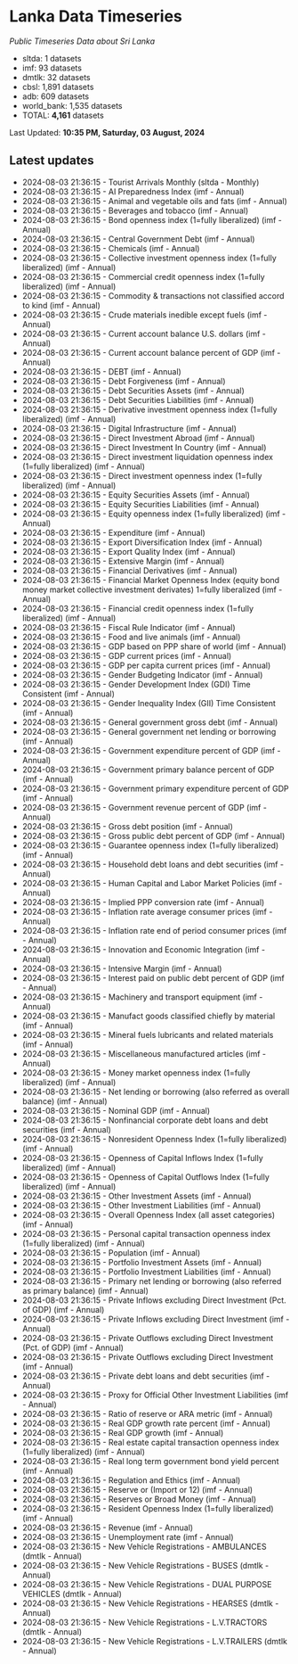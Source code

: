 # Lanka Data Timeseries
*Public Timeseries Data about Sri Lanka*

* sltda: 1 datasets
* imf: 93 datasets
* dmtlk: 32 datasets
* cbsl: 1,891 datasets
* adb: 609 datasets
* world_bank: 1,535 datasets
* TOTAL: **4,161** datasets

Last Updated: **10:35 PM, Saturday, 03 August, 2024**

## Latest updates

* 2024-08-03 21:36:15 - Tourist Arrivals Monthly (sltda - Monthly)
* 2024-08-03 21:36:15 - AI Preparedness Index (imf - Annual)
* 2024-08-03 21:36:15 - Animal and vegetable oils and fats (imf - Annual)
* 2024-08-03 21:36:15 - Beverages and tobacco (imf - Annual)
* 2024-08-03 21:36:15 - Bond openness index (1=fully liberalized) (imf - Annual)
* 2024-08-03 21:36:15 - Central Government Debt (imf - Annual)
* 2024-08-03 21:36:15 - Chemicals (imf - Annual)
* 2024-08-03 21:36:15 - Collective investment openness index (1=fully liberalized) (imf - Annual)
* 2024-08-03 21:36:15 - Commercial credit openness index (1=fully liberalized) (imf - Annual)
* 2024-08-03 21:36:15 - Commodity & transactions not classified accord to kind (imf - Annual)
* 2024-08-03 21:36:15 - Crude materials inedible except fuels (imf - Annual)
* 2024-08-03 21:36:15 - Current account balance U.S. dollars (imf - Annual)
* 2024-08-03 21:36:15 - Current account balance percent of GDP (imf - Annual)
* 2024-08-03 21:36:15 - DEBT (imf - Annual)
* 2024-08-03 21:36:15 - Debt Forgiveness (imf - Annual)
* 2024-08-03 21:36:15 - Debt Securities Assets (imf - Annual)
* 2024-08-03 21:36:15 - Debt Securities Liabilities (imf - Annual)
* 2024-08-03 21:36:15 - Derivative investment openness index (1=fully liberalized) (imf - Annual)
* 2024-08-03 21:36:15 - Digital Infrastructure (imf - Annual)
* 2024-08-03 21:36:15 - Direct Investment Abroad (imf - Annual)
* 2024-08-03 21:36:15 - Direct Investment In Country (imf - Annual)
* 2024-08-03 21:36:15 - Direct investment liquidation openness index (1=fully liberalized) (imf - Annual)
* 2024-08-03 21:36:15 - Direct investment openness index (1=fully liberalized) (imf - Annual)
* 2024-08-03 21:36:15 - Equity Securities Assets (imf - Annual)
* 2024-08-03 21:36:15 - Equity Securities Liabilities (imf - Annual)
* 2024-08-03 21:36:15 - Equity openness index (1=fully liberalized) (imf - Annual)
* 2024-08-03 21:36:15 - Expenditure (imf - Annual)
* 2024-08-03 21:36:15 - Export Diversification Index (imf - Annual)
* 2024-08-03 21:36:15 - Export Quality Index (imf - Annual)
* 2024-08-03 21:36:15 - Extensive Margin (imf - Annual)
* 2024-08-03 21:36:15 - Financial Derivatives (imf - Annual)
* 2024-08-03 21:36:15 - Financial Market Openness Index (equity bond money market collective investment derivates) 1=fully liberalized (imf - Annual)
* 2024-08-03 21:36:15 - Financial credit openness index (1=fully liberalized) (imf - Annual)
* 2024-08-03 21:36:15 - Fiscal Rule Indicator (imf - Annual)
* 2024-08-03 21:36:15 - Food and live animals (imf - Annual)
* 2024-08-03 21:36:15 - GDP based on PPP share of world (imf - Annual)
* 2024-08-03 21:36:15 - GDP current prices (imf - Annual)
* 2024-08-03 21:36:15 - GDP per capita current prices (imf - Annual)
* 2024-08-03 21:36:15 - Gender Budgeting Indicator (imf - Annual)
* 2024-08-03 21:36:15 - Gender Development Index (GDI) Time Consistent (imf - Annual)
* 2024-08-03 21:36:15 - Gender Inequality Index (GII) Time Consistent (imf - Annual)
* 2024-08-03 21:36:15 - General government gross debt (imf - Annual)
* 2024-08-03 21:36:15 - General government net lending or borrowing (imf - Annual)
* 2024-08-03 21:36:15 - Government expenditure percent of GDP (imf - Annual)
* 2024-08-03 21:36:15 - Government primary balance percent of GDP (imf - Annual)
* 2024-08-03 21:36:15 - Government primary expenditure percent of GDP (imf - Annual)
* 2024-08-03 21:36:15 - Government revenue percent of GDP (imf - Annual)
* 2024-08-03 21:36:15 - Gross debt position (imf - Annual)
* 2024-08-03 21:36:15 - Gross public debt percent of GDP (imf - Annual)
* 2024-08-03 21:36:15 - Guarantee openness index (1=fully liberalized) (imf - Annual)
* 2024-08-03 21:36:15 - Household debt loans and debt securities (imf - Annual)
* 2024-08-03 21:36:15 - Human Capital and Labor Market Policies (imf - Annual)
* 2024-08-03 21:36:15 - Implied PPP conversion rate (imf - Annual)
* 2024-08-03 21:36:15 - Inflation rate average consumer prices (imf - Annual)
* 2024-08-03 21:36:15 - Inflation rate end of period consumer prices (imf - Annual)
* 2024-08-03 21:36:15 - Innovation and Economic Integration (imf - Annual)
* 2024-08-03 21:36:15 - Intensive Margin (imf - Annual)
* 2024-08-03 21:36:15 - Interest paid on public debt percent of GDP (imf - Annual)
* 2024-08-03 21:36:15 - Machinery and transport equipment (imf - Annual)
* 2024-08-03 21:36:15 - Manufact goods classified chiefly by material (imf - Annual)
* 2024-08-03 21:36:15 - Mineral fuels lubricants and related materials (imf - Annual)
* 2024-08-03 21:36:15 - Miscellaneous manufactured articles (imf - Annual)
* 2024-08-03 21:36:15 - Money market openness index (1=fully liberalized) (imf - Annual)
* 2024-08-03 21:36:15 - Net lending or borrowing (also referred as overall balance) (imf - Annual)
* 2024-08-03 21:36:15 - Nominal GDP (imf - Annual)
* 2024-08-03 21:36:15 - Nonfinancial corporate debt loans and debt securities (imf - Annual)
* 2024-08-03 21:36:15 - Nonresident Openness Index (1=fully liberalized) (imf - Annual)
* 2024-08-03 21:36:15 - Openness of Capital Inflows Index (1=fully liberalized) (imf - Annual)
* 2024-08-03 21:36:15 - Openness of Capital Outflows Index (1=fully liberalized) (imf - Annual)
* 2024-08-03 21:36:15 - Other Investment Assets (imf - Annual)
* 2024-08-03 21:36:15 - Other Investment Liabilities (imf - Annual)
* 2024-08-03 21:36:15 - Overall Openness Index (all asset categories) (imf - Annual)
* 2024-08-03 21:36:15 - Personal capital transaction openness index (1=fully liberalized) (imf - Annual)
* 2024-08-03 21:36:15 - Population (imf - Annual)
* 2024-08-03 21:36:15 - Portfolio Investment Assets (imf - Annual)
* 2024-08-03 21:36:15 - Portfolio Investment Liabilities (imf - Annual)
* 2024-08-03 21:36:15 - Primary net lending or borrowing (also referred as primary balance) (imf - Annual)
* 2024-08-03 21:36:15 - Private Inflows excluding Direct Investment (Pct. of GDP) (imf - Annual)
* 2024-08-03 21:36:15 - Private Inflows excluding Direct Investment (imf - Annual)
* 2024-08-03 21:36:15 - Private Outflows excluding Direct Investment (Pct. of GDP) (imf - Annual)
* 2024-08-03 21:36:15 - Private Outflows excluding Direct Investment (imf - Annual)
* 2024-08-03 21:36:15 - Private debt loans and debt securities (imf - Annual)
* 2024-08-03 21:36:15 - Proxy for Official Other Investment Liabilities (imf - Annual)
* 2024-08-03 21:36:15 - Ratio of reserve or ARA metric (imf - Annual)
* 2024-08-03 21:36:15 - Real GDP growth rate percent (imf - Annual)
* 2024-08-03 21:36:15 - Real GDP growth (imf - Annual)
* 2024-08-03 21:36:15 - Real estate capital transaction openness index (1=fully liberalized) (imf - Annual)
* 2024-08-03 21:36:15 - Real long term government bond yield percent (imf - Annual)
* 2024-08-03 21:36:15 - Regulation and Ethics (imf - Annual)
* 2024-08-03 21:36:15 - Reserve or (Import or 12) (imf - Annual)
* 2024-08-03 21:36:15 - Reserves or Broad Money (imf - Annual)
* 2024-08-03 21:36:15 - Resident Openness Index (1=fully liberalized) (imf - Annual)
* 2024-08-03 21:36:15 - Revenue (imf - Annual)
* 2024-08-03 21:36:15 - Unemployment rate (imf - Annual)
* 2024-08-03 21:36:15 - New Vehicle Registrations - AMBULANCES (dmtlk - Annual)
* 2024-08-03 21:36:15 - New Vehicle Registrations - BUSES (dmtlk - Annual)
* 2024-08-03 21:36:15 - New Vehicle Registrations - DUAL PURPOSE VEHICLES (dmtlk - Annual)
* 2024-08-03 21:36:15 - New Vehicle Registrations - HEARSES (dmtlk - Annual)
* 2024-08-03 21:36:15 - New Vehicle Registrations - L.V.TRACTORS (dmtlk - Annual)
* 2024-08-03 21:36:15 - New Vehicle Registrations - L.V.TRAILERS (dmtlk - Annual)